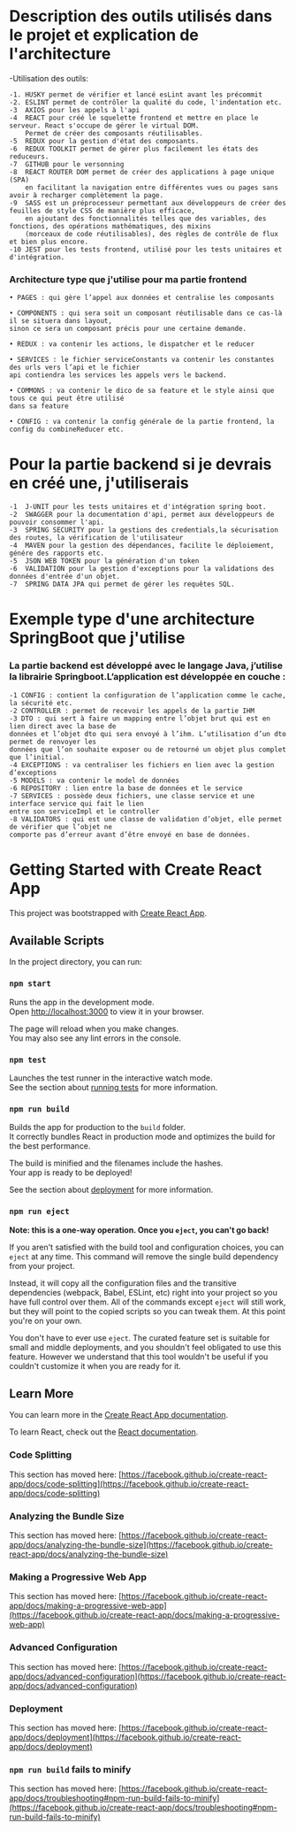 # Description des outils utilisés dans le projet et explication de l'architecture
-Utilisation des outils:

    -1. HUSKY permet de vérifier et lancé esLint avant les précommit
    -2. ESLINT permet de contrôler la qualité du code, l'indentation etc.
    -3  AXIOS pour les appels à l'api
    -4  REACT pour créé le squelette frontend et mettre en place le serveur. React s'occupe de gérer le virtual DOM.
        Permet de créer des composants réutilisables.
    -5  REDUX pour la gestion d'état des composants.
    -6  REDUX TOOLKIT permet de gérer plus facilement les états des reduceurs.
    -7  GITHUB pour le versonning
    -8  REACT ROUTER DOM permet de créer des applications à page unique (SPA) 
        en facilitant la navigation entre différentes vues ou pages sans avoir à recharger complètement la page.
    -9  SASS est un préprocesseur permettant aux développeurs de créer des feuilles de style CSS de manière plus efficace, 
        en ajoutant des fonctionnalités telles que des variables, des fonctions, des opérations mathématiques, des mixins 
        (morceaux de code réutilisables), des règles de contrôle de flux et bien plus encore.
    -10 JEST pour les tests frontend, utilisé pour les tests unitaires et d'intégration.

### Architecture type que j'utilise pour ma partie frontend
    • PAGES : qui gère l’appel aux données et centralise les composants
    
    • COMPONENTS : qui sera soit un composant réutilisable dans ce cas-là il se situera dans layout,
    sinon ce sera un composant précis pour une certaine demande.
    
    • REDUX : va contenir les actions, le dispatcher et le reducer
    
    • SERVICES : le fichier serviceConstants va contenir les constantes des urls vers l’api et le fichier
    api contiendra les services les appels vers le backend.
    
    • COMMONS : va contenir le dico de sa feature et le style ainsi que tous ce qui peut être utilisé
    dans sa feature
    
    • CONFIG : va contenir la config générale de la partie frontend, la config du combineReducer etc.

# Pour la partie backend si je devrais en créé une, j'utiliserais
    -1  J-UNIT pour les tests unitaires et d'intégration spring boot.
    -2  SWAGGER pour la documentation d'api, permet aux développeurs de pouvoir consommer l'api.
    -3  SPRING SECURITY pour la gestions des credentials,la sécurisation des routes, la vérification de l'utilisateur
    -4  MAVEN pour la gestion des dépendances, facilite le déploiement, génére des rapports etc.
    -5  JSON WEB TOKEN pour la génération d'un token
    -6  VALIDATION pour la gestion d'exceptions pour la validations des données d'entrée d'un objet.
    -7  SPRING DATA JPA qui permet de gérer les requêtes SQL.

# Exemple type d'une architecture SpringBoot que j'utilise
### La partie backend est développé avec le langage Java, j’utilise la librairie Springboot.L’application est développée en couche :
    -1 CONFIG : contient la configuration de l’application comme le cache, la sécurité etc.
    -2 CONTROLLER : permet de recevoir les appels de la partie IHM
    -3 DTO : qui sert à faire un mapping entre l’objet brut qui est en lien direct avec la base de
    données et l’objet dto qui sera envoyé à l’ihm. L’utilisation d’un dto permet de renvoyer les
    données que l’on souhaite exposer ou de retourné un objet plus complet que l’initial.
    -4 EXCEPTIONS : va centraliser les fichiers en lien avec la gestion d’exceptions
    -5 MODELS : va contenir le model de données
    -6 REPOSITORY : lien entre la base de données et le service
    -7 SERVICES : possède deux fichiers, une classe service et une interface service qui fait le lien
    entre son serviceImpl et le controller
    -8 VALIDATORS : qui est une classe de validation d’objet, elle permet de vérifier que l’objet ne
    comporte pas d’erreur avant d’être envoyé en base de données.


# Getting Started with Create React App

This project was bootstrapped with [Create React App](https://github.com/facebook/create-react-app).

## Available Scripts

In the project directory, you can run:

### `npm start`

Runs the app in the development mode.\
Open [http://localhost:3000](http://localhost:3000) to view it in your browser.

The page will reload when you make changes.\
You may also see any lint errors in the console.

### `npm test`

Launches the test runner in the interactive watch mode.\
See the section about [running tests](https://facebook.github.io/create-react-app/docs/running-tests) for more information.

### `npm run build`

Builds the app for production to the `build` folder.\
It correctly bundles React in production mode and optimizes the build for the best performance.

The build is minified and the filenames include the hashes.\
Your app is ready to be deployed!

See the section about [deployment](https://facebook.github.io/create-react-app/docs/deployment) for more information.

### `npm run eject`

**Note: this is a one-way operation. Once you `eject`, you can't go back!**

If you aren't satisfied with the build tool and configuration choices, you can `eject` at any time. This command will remove the single build dependency from your project.

Instead, it will copy all the configuration files and the transitive dependencies (webpack, Babel, ESLint, etc) right into your project so you have full control over them. All of the commands except `eject` will still work, but they will point to the copied scripts so you can tweak them. At this point you're on your own.

You don't have to ever use `eject`. The curated feature set is suitable for small and middle deployments, and you shouldn't feel obligated to use this feature. However we understand that this tool wouldn't be useful if you couldn't customize it when you are ready for it.

## Learn More

You can learn more in the [Create React App documentation](https://facebook.github.io/create-react-app/docs/getting-started).

To learn React, check out the [React documentation](https://reactjs.org/).

### Code Splitting

This section has moved here: [https://facebook.github.io/create-react-app/docs/code-splitting](https://facebook.github.io/create-react-app/docs/code-splitting)

### Analyzing the Bundle Size

This section has moved here: [https://facebook.github.io/create-react-app/docs/analyzing-the-bundle-size](https://facebook.github.io/create-react-app/docs/analyzing-the-bundle-size)

### Making a Progressive Web App

This section has moved here: [https://facebook.github.io/create-react-app/docs/making-a-progressive-web-app](https://facebook.github.io/create-react-app/docs/making-a-progressive-web-app)

### Advanced Configuration

This section has moved here: [https://facebook.github.io/create-react-app/docs/advanced-configuration](https://facebook.github.io/create-react-app/docs/advanced-configuration)

### Deployment

This section has moved here: [https://facebook.github.io/create-react-app/docs/deployment](https://facebook.github.io/create-react-app/docs/deployment)

### `npm run build` fails to minify

This section has moved here: [https://facebook.github.io/create-react-app/docs/troubleshooting#npm-run-build-fails-to-minify](https://facebook.github.io/create-react-app/docs/troubleshooting#npm-run-build-fails-to-minify)

